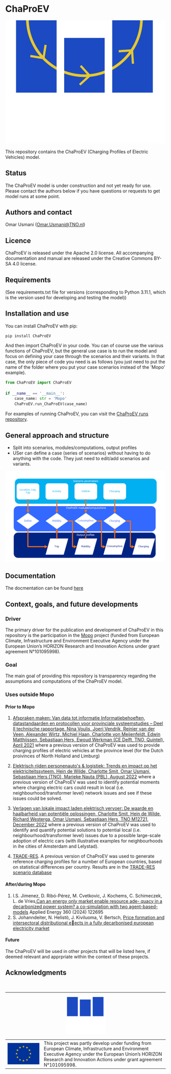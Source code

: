 # **ChaProEV**




<center>
<img src=MOPO_logo_chaproev.svg>
</center>



This repository contains the ChaProEV (Charging Profiles of Electric Vehicles)
model.

## Status
The ChaProEV model is under construction and not yet ready for use.
Please contact the authors below if you have questions or requests to get
model runs at some point.

## Authors and contact
Omar Usmani (Omar.Usmani@TNO.nl)


## Licence

ChaProEV is released under the Apache 2.0 license.
All accompanying documentation and manual are released under the 
Creative Commons BY-SA 4.0 license.

## Requirements


(See requirements.txt file for versions (corresponding to Python 3.11.1, which
is the version used for developing and testing the model))

## Installation and use


You can install ChaProEV with pip:
```
pip install ChaProEV
```
And then import ChaProEV in your code.
You can of course use the various functions of ChaProEV, but the general
use case is to run the model and focus on defining your case through the
scenarios and their variants.
In that case, the only piece of code you need is as follows (you just need
to put the name of the folder where you put your case scenarios instead of the
'Mopo'  example).
```python
from ChaProEV import ChaProEV

if __name__ == '__main__':
    case_name: str = 'Mopo'
    ChaProEV.run_ChaProEV(case_name)
```
For examples of running ChaProEV,
you can visit the [ChaProEV runs repository](https://github.com/TNO/ChaProEV_runs).

## General approach and structure
- Split into scenarios, modules/computations, output profiles
- USer can define a case (series of scenarios) without having to do anything
with the code. They just need to edit/add scenarios and variants.
<center>
<img src=ChaProEV_workflow.png>
</center>

## Documentation

The docmentation can be found [here](https://tno.github.io/ChaProEV/)
## **Context, goals, and future developments**

### **Driver**
The primary driver for the publication and development of ChaProEV in this
repository is the participation in the 
[Mopo](https://www.tools-for-energy-system-modelling.org/) project (funded from 
European Climate, 
Infrastructure and Environment Executive Agency under the European Union’s 
HORIZON Research and Innovation Actions under grant agreement N°101095998).

### **Goal**
The main goal of providing this repository is transparency regarding the 
assumptions and computations of the ChaProEV model.

### **Uses outside Mopo**

#### **Prior to Mopo**

1. [Afspraken maken: 
Van data tot 
informatie
Informatiebehoeften, datastandaarden en 
protocollen voor provinciale 
systeemstudies – Deel II technische 
rapportage. Nina Voulis, Joeri Vendrik, Reinier van der Veen, Alexander Wirtz, Michiel Haan, Charlotte von Meijenfeldt, 
Edwin Matthijssen, Sebastiaan Hers, Ewoud Werkman (CE Delft, TNO, Quintel), April 2021](https://cedelft.eu/wp-content/uploads/sites/2/2021/07/CE_Delft_200227_Afspraken_maken_Van_data_tot_informatie_Deel-2.pdf) where a previous version of ChaProEV was used to provide charging profiles of electric vehicles at the province level (for the Dutch proivinces of North Holland and Limburg)

2. [Elektrisch rijden personenauto's & logistiek: Trends en impact op het elektriciteitssyteem. Hein de Wilde, Charlotte Smit, Omar Usmani, Sebastiaan Hers (TNO), Marieke Nauta (PBL), August 2022](https://publications.tno.nl/publication/34640002/AVDCKb/TNO-2022-P11511.pdf) where a previous version of ChaProEV was used to identify potential moments where charging electric cars could result in local (i.e. neighbourhood/transformer level) network issues and see if these issues could be solved.

3. [Verlagen van lokale impact laden elektrisch vervoer: De waarde en haalbarheid van potentiële oplossingen, Charlotte Smit, Hein de Wilde, Richard Westerga, Omar Usmani, Sebastiaan Hers, TNO M12721, December 2022](https://energy.nl/wp-content/uploads/kip-local-impact-ev-charging-final-1.2.pdf) where a previous version of ChaProEV was used to identify and quantify potential solutions to potential local (i.e. neighbourhood/transformer level) issues due to a possible large-scale adoption of electric cars (with illustrative examples for neighbourhoods in ihe cities of Amsterdam and Lelystad).

4. [TRADE-RES](https://traderes.eu/). A previous version of ChaProEV was used to generate reference charging profiles for a number of European countries, based on statistical differences per country. 
Results are in the [TRADE-RES scenario database](https://zenodo.org/records/10829706)



#### **After/during Mopo**
1. I.S. Jimenez, D. Ribó-Pérez, M. Cvetkovic, J. Kochems, C. Schimeczek,
L. de Vries,[Can an energy only market enable resource ade-
quacy in a decarbonized power system? a co-simulation with
two agent-based-models](https://www.sciencedirect.com/science/article/pii/S0306261924000783)
Applied Energy 360 (2024) 122695
2. S. Johanndeiter, N. Helistö, J. Kiviluoma, V. Bertsch,  [Price formation
and intersectoral distributional eects in a fully decarbonised european
electricity market](https://papers.ssrn.com/sol3/papers.cfm?abstract_id=48874423)


#### **Future**
The ChaProEV will be used in other projects that will be listed here, if deemed
relevant and apprpriate within the context of these projects.



## Acknowledgments
&nbsp;
<hr>
<center>
<table width=500px frame="none">
<tr>
<td valign="middle" width=100px>
<img src=eu-emblem-low-res.jpg alt="EU emblem" width=100%></td>
<img src=MOPO_logo_main.svg width = 25%>
<td valign="middle">This project was partly develop under funding from 
European Climate, 
Infrastructure and Environment Executive Agency under the European Union’s 
HORIZON Research and Innovation Actions under grant agreement N°101095998.</td>
<tr>
</table>
</center>
